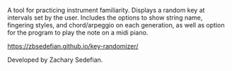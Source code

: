 A tool for practicing instrument familiarity. Displays a random key at intervals set by the user. Includes the options to show string name, fingering styles, and chord/arpeggio on each generation, as well as option for the program to play the note on a midi piano.

https://zbsedefian.github.io/key-randomizer/

Developed by Zachary Sedefian.
